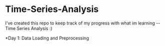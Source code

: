 # Time-Series-Analysis

I've created this repo to keep track of my progress with what im learning -- Time Series Analysis :)

*Day 1: Data Loading and Preprocessing
